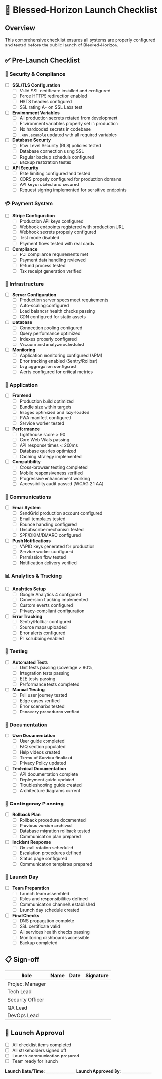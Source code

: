 # 🚀 Blessed-Horizon Launch Checklist

## Overview
This comprehensive checklist ensures all systems are properly configured and tested before the public launch of Blessed-Horizon.

## ✅ Pre-Launch Checklist

### 🔐 Security & Compliance
- [ ] **SSL/TLS Configuration**
  - [ ] Valid SSL certificate installed and configured
  - [ ] Force HTTPS redirection enabled
  - [ ] HSTS headers configured
  - [ ] SSL rating A+ on SSL Labs test

- [ ] **Environment Variables**
  - [ ] All production secrets rotated from development
  - [ ] Environment variables properly set in production
  - [ ] No hardcoded secrets in codebase
  - [ ] `.env.example` updated with all required variables

- [ ] **Database Security**
  - [ ] Row Level Security (RLS) policies tested
  - [ ] Database connection using SSL
  - [ ] Regular backup schedule configured
  - [ ] Backup restoration tested

- [ ] **API Security**
  - [ ] Rate limiting configured and tested
  - [ ] CORS properly configured for production domains
  - [ ] API keys rotated and secured
  - [ ] Request signing implemented for sensitive endpoints

### 💳 Payment System
- [ ] **Stripe Configuration**
  - [ ] Production API keys configured
  - [ ] Webhook endpoints registered with production URL
  - [ ] Webhook secrets properly configured
  - [ ] Test mode disabled
  - [ ] Payment flows tested with real cards

- [ ] **Compliance**
  - [ ] PCI compliance requirements met
  - [ ] Payment data handling reviewed
  - [ ] Refund process tested
  - [ ] Tax receipt generation verified

### 🚀 Infrastructure
- [ ] **Server Configuration**
  - [ ] Production server specs meet requirements
  - [ ] Auto-scaling configured
  - [ ] Load balancer health checks passing
  - [ ] CDN configured for static assets

- [ ] **Database**
  - [ ] Connection pooling configured
  - [ ] Query performance optimized
  - [ ] Indexes properly configured
  - [ ] Vacuum and analyze scheduled

- [ ] **Monitoring**
  - [ ] Application monitoring configured (APM)
  - [ ] Error tracking enabled (Sentry/Rollbar)
  - [ ] Log aggregation configured
  - [ ] Alerts configured for critical metrics

### 📱 Application
- [ ] **Frontend**
  - [ ] Production build optimized
  - [ ] Bundle size within targets
  - [ ] Images optimized and lazy-loaded
  - [ ] PWA manifest configured
  - [ ] Service worker tested

- [ ] **Performance**
  - [ ] Lighthouse score > 90
  - [ ] Core Web Vitals passing
  - [ ] API response times < 200ms
  - [ ] Database queries optimized
  - [ ] Caching strategy implemented

- [ ] **Compatibility**
  - [ ] Cross-browser testing completed
  - [ ] Mobile responsiveness verified
  - [ ] Progressive enhancement working
  - [ ] Accessibility audit passed (WCAG 2.1 AA)

### 📧 Communications
- [ ] **Email System**
  - [ ] SendGrid production account configured
  - [ ] Email templates tested
  - [ ] Bounce handling configured
  - [ ] Unsubscribe mechanism tested
  - [ ] SPF/DKIM/DMARC configured

- [ ] **Push Notifications**
  - [ ] VAPID keys generated for production
  - [ ] Service worker configured
  - [ ] Permission flow tested
  - [ ] Notification delivery verified

### 📊 Analytics & Tracking
- [ ] **Analytics Setup**
  - [ ] Google Analytics 4 configured
  - [ ] Conversion tracking implemented
  - [ ] Custom events configured
  - [ ] Privacy-compliant configuration

- [ ] **Error Tracking**
  - [ ] Sentry/Rollbar configured
  - [ ] Source maps uploaded
  - [ ] Error alerts configured
  - [ ] PII scrubbing enabled

### 🧪 Testing
- [ ] **Automated Tests**
  - [ ] Unit tests passing (coverage > 80%)
  - [ ] Integration tests passing
  - [ ] E2E tests passing
  - [ ] Performance tests completed

- [ ] **Manual Testing**
  - [ ] Full user journey tested
  - [ ] Edge cases verified
  - [ ] Error scenarios tested
  - [ ] Recovery procedures verified

### 📝 Documentation
- [ ] **User Documentation**
  - [ ] User guide completed
  - [ ] FAQ section populated
  - [ ] Help videos created
  - [ ] Terms of Service finalized
  - [ ] Privacy Policy updated

- [ ] **Technical Documentation**
  - [ ] API documentation complete
  - [ ] Deployment guide updated
  - [ ] Troubleshooting guide created
  - [ ] Architecture diagrams current

### 🚨 Contingency Planning
- [ ] **Rollback Plan**
  - [ ] Rollback procedure documented
  - [ ] Previous version archived
  - [ ] Database migration rollback tested
  - [ ] Communication plan prepared

- [ ] **Incident Response**
  - [ ] On-call rotation scheduled
  - [ ] Escalation procedures defined
  - [ ] Status page configured
  - [ ] Communication templates prepared

### 🎯 Launch Day
- [ ] **Team Preparation**
  - [ ] Launch team assembled
  - [ ] Roles and responsibilities defined
  - [ ] Communication channels established
  - [ ] Launch day schedule created

- [ ] **Final Checks**
  - [ ] DNS propagation complete
  - [ ] SSL certificate valid
  - [ ] All services health checks passing
  - [ ] Monitoring dashboards accessible
  - [ ] Backup completed

## 📋 Sign-off

| Role | Name | Date | Signature |
|------|------|------|-----------|
| Project Manager | | | |
| Tech Lead | | | |
| Security Officer | | | |
| QA Lead | | | |
| DevOps Lead | | | |

## 🎉 Launch Approval
- [ ] All checklist items completed
- [ ] All stakeholders signed off
- [ ] Launch communication prepared
- [ ] Team ready for launch

**Launch Date/Time**: _______________
**Launch Approved By**: _______________
